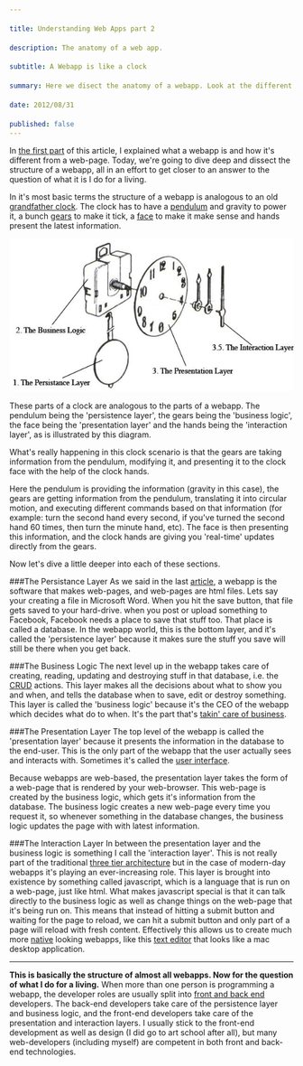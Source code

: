 ```yaml
--- 

title: Understanding Web Apps part 2 

description: The anatomy of a web app. 

subtitle: A Webapp is like a clock

summary: Here we disect the anatomy of a webapp. Look at the different parts of it and the different roles associated with creating a webapp. 

date: 2012/08/31

published: false
---
```


In [the first part](http://jandrewniak.com/2012/08/08/what_is_a_web_app.html) of this article, I explained what a webapp is and how it's different from a web-page. Today, we're going to dive deep and dissect the structure of a webapp, all in an effort to get closer to an answer to the question of what it is I do for a living. 

In it's most basic terms the structure of a webapp is analogous to an old [grandfather clock](http://en.wikipedia.org/wiki/Pendulum_clock). The clock has to have a [pendulum](http://en.wikipedia.org/wiki/Pendulum) and gravity to power it, a bunch [gears](http://en.wikipedia.org/wiki/Clockwork) to make it tick, a [face](http://en.wikipedia.org/wiki/Clock_face) to make it make sense and hands present the latest information. 

![clock webapp diagram](/images/blog/web_app_clock_diagram.jpg "The anatomy of a webapp")

These parts of a clock are analogous to the parts of a webapp. The pendulum being the 'persistence layer', the gears being the 'business logic', the face being the 'presentation layer' and the hands being the 'interaction layer', as is illustrated by this diagram.

What's really happening in this clock scenario is that the gears are taking information from the pendulum, modifying it, and presenting it to the clock face with the help of the clock hands. 

Here the pendulum is providing the information (gravity in this case), the gears are getting information from the pendulum, translating it into circular motion, and executing different commands based on that information (for example: turn the second hand every second, if you've turned the second hand 60 times, then turn the minute hand, etc). The face is then presenting this information, and the clock hands are giving you 'real-time' updates directly from the gears. 

Now let's dive a little deeper into each of these sections. 

###The Persistance Layer
As we said in the last [article](http://#link), a webapp is the software that makes web-pages, and web-pages are html files. Lets say your creating a file in Microsoft Word. When you hit the save button, that file gets saved to your hard-drive. when you post or upload something to Facebook, Facebook needs a place to save that stuff too. That place is called a database. In the webapp world, this is the bottom layer, and it's called the 'persistence layer' because it makes sure the stuff you save will still be there when you get back.

###The Business Logic
The next level up in the webapp takes care of creating, reading, updating and destroying stuff in that database, i.e. the [CRUD](http://en.wikipedia.org/wiki/Create,_read,_update_and_delete) actions. This layer makes all the decisions about what to show you and when, and tells the database when to save, edit or destroy something. This layer is called the 'business logic' because it's the CEO of the webapp which decides what do to when. It's the part that's [takin' care of business](http://www.youtube.com/watch?v=NCIUf8eYPqA).  

###The Presentation Layer
The top level of the webapp is called the 'presentation layer' because it presents the information in the database to the end-user. This is the only part of the webapp that the user actually sees and interacts with. Sometimes it's called the [user interface](http://en.wikipedia.org/wiki/User_interface). 

Because webapps are web-based, the presentation layer takes the form of a web-page that is rendered by your web-browser. This web-page is created by the business logic, which gets it's information from the database. The business logic creates a new web-page every time you request it, so whenever something in the database changes, the business logic updates the page with with latest information. 


###The Interaction Layer
In between the presentation layer and the business logic is something I call the 'interaction layer'. This is not really part of the traditional [three tier architecture](http://en.wikipedia.org/wiki/Three-tier) but in the case of modern-day webapps it's playing an ever-increasing role. This layer is brought into existence by something called javascript, which is a language that is run on a web-page, just like html. What makes javascript special is that it can talk directly to the business logic as well as change things on the web-page that it's being run on. 
This means that instead of hitting a submit button and waiting for the page to reload, we can hit a submit button and only part of a page will reload with fresh content. Effectively this allows us to create much more [native](http://searchsoftwarequality.techtarget.com/definition/native-application-native-app) looking webapps, like this [text editor](http://www.akshell.com/ide/) that looks like a mac desktop application.

***

**This is basically the structure of almost all webapps. Now for the question of what I do for a living.**
When more than one person is programming a webapp, the developer roles are usually split into [front and back end](http://en.wikipedia.org/wiki/Front_and_back_ends) developers. The back-end developers take care of the persistence layer and business logic, and the front-end developers take care of the presentation and interaction layers. I usually stick to the front-end development as well as design (I did go to art school after all), but many web-developers (including myself) are competent in both front and back-end technologies. 
